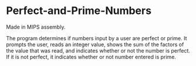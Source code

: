 # Perfect-and-Prime-Numbers

Made in MIPS assembly.

The program determines if numbers input by a user are perfect or prime. It prompts the user, reads an integer value, shows the sum of the factors of the value that was read, and indicates whether or not the number is perfect. If it is not perfect, it indicates whether or not number entered is prime. 
